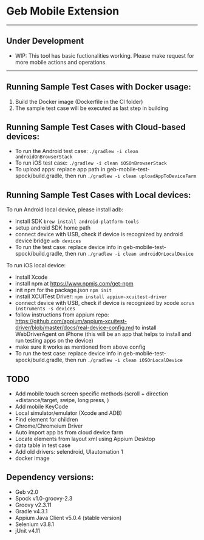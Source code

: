 
# Geb Mobile Extension
---

## Under Development
+ WIP: This tool has basic fuctionalities working. Please make request for more mobile actions and operations.
---

## Running Sample Test Cases with Docker usage:
1. Build the Docker image (Dockerfile in the CI folder)
2. The sample test case will be executed as last step in building



## Running Sample Test Cases with Cloud-based devices:
+ To run the Android test case: `./gradlew -i clean androidOnBrowserStack`
+ To run iOS test case: `./gradlew -i clean iOSOnBrowserStack`
+ To upload apps: replace app path in geb-mobile-test-spock/build.gradle, then run `./gradlew -i clean uploadAppToDeviceFarm`


## Running Sample Test Cases with Local devices:

To run Android local device, please install adb:
+ install SDK `brew install android-platform-tools`
+ setup android SDK home path
+ connect device with USB, check if device is recognized by android device bridge `adb devices`
+ To run the test case: replace device info in geb-mobile-test-spock/build.gradle, then run `./gradlew -i clean androidOnLocalDevice`

To run iOS local device:
+ install Xcode
+ install npm at https://www.npmjs.com/get-npm
+ init npm for the package.json `npm init`
+ install XCUITest Driver: `npm install appium-xcuitest-driver`
+ connect device with USB, check if device is recognized by xcode `xcrun instruments -s devices`
+ follow instructions from appium repo: https://github.com/appium/appium-xcuitest-driver/blob/master/docs/real-device-config.md to install WebDriverAgent on iPhone (this will be an app that helps to install and run testing apps on the device)
+ make sure it works as mentioned from above config
+ To run the test case: replace device info in geb-mobile-test-spock/build.gradle, then run `./gradlew -i clean iOSOnLocalDevice`

## TODO
+ Add mobile touch screen specific methods (scroll + direction +distance/target, swipe, long press, )
+ Add mobile KeyCode
+ Local simulator/emulator (Xcode and ADB)
+ Find element for children
+ Chrome/Chromeium Driver
+ Auto import app bs from cloud device farm
+ Locate elements from layout xml using Appium Desktop
+ data table in test case
+ Add old drivers: selendroid, UIautomation 1
+ docker image


## Dependency versions:
+ Geb v2.0
+ Spock v1.0-groovy-2.3
+ Groovy v2.3.11
+ Gradle v4.3.1
+ Appium Java Client v5.0.4 (stable version)
+ Selenium v3.8.1
+ jUnit v4.11
